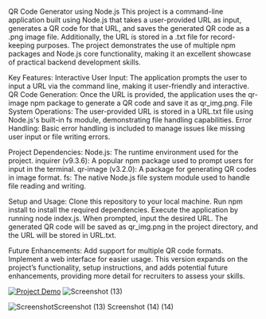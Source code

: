 QR Code Generator using Node.js
This project is a command-line application built using Node.js that takes a user-provided URL as input, generates a QR code for that URL, and saves the generated QR code as a .png image file. Additionally, the URL is stored in a .txt file for record-keeping purposes. The project demonstrates the use of multiple npm packages and Node.js core functionality, making it an excellent showcase of practical backend development skills.

Key Features:
Interactive User Input: The application prompts the user to input a URL via the command line, making it user-friendly and interactive.
QR Code Generation: Once the URL is provided, the application uses the qr-image npm package to generate a QR code and save it as qr_img.png.
File System Operations: The user-provided URL is stored in a URL.txt file using Node.js's built-in fs module, demonstrating file handling capabilities.
Error Handling: Basic error handling is included to manage issues like missing user input or file writing errors.

Project Dependencies:
Node.js: The runtime environment used for the project.
inquirer (v9.3.6): A popular npm package used to prompt users for input in the terminal.
qr-image (v3.2.0): A package for generating QR codes in image format.
fs: The native Node.js file system module used to handle file reading and writing.

Setup and Usage:
Clone this repository to your local machine.
Run npm install to install the required dependencies.
Execute the application by running node index.js.
When prompted, input the desired URL.
The generated QR code will be saved as qr_img.png in the project directory, and the URL will be stored in URL.txt.

Future Enhancements:
Add support for multiple QR code formats.
Implement a web interface for easier usage.
This version expands on the project’s functionality, setup instructions, and adds potential future enhancements, providing more detail for recruiters to assess your skills.


[![Project Demo](https://img.youtube.com/vi/6tOrjQPXuzY/0.jpg)](https://youtu.be/6tOrjQPXuzY)
![Screenshot (13)](https://github.com/user-attachments/assets/b2dcb0eb-d7f9-45cb-a9d2-e92d3ad90e92)


![Screenshot![Screenshot (13)](https://github.com/user-attachments/assets/cb718869-b6d2-4bdf-aede-dc6d5d3ca944)
![Screenshot (14)](https://github.com/user-attachments/assets/d8e9212b-b631-4ef6-9c74-0cc2a50acac8)
 (14)](https://github.com/user-attachments/assets/9d07550a-654a-4661-8c11-6b002da1ac78)

